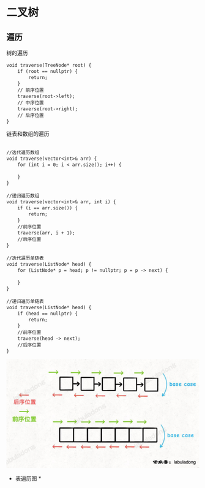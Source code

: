 # 二叉树
## 遍历
 树的遍历
```
void traverse(TreeNode* root) {
    if (root == nullptr) {
        return;
    }
    // 前序位置
    traverse(root->left);
    // 中序位置
    traverse(root->right);
    // 后序位置
}
```
 链表和数组的遍历
```

//迭代遍历数组
void traverse(vector<int>& arr) {
    for (int i = 0; i < arr.size(); i++) {

    }
}

//递归遍历数组
void traverse(vector<int>& arr, int i) {
    if (i == arr.size()) {
        return;
    }
    //前序位置
    traverse(arr, i + 1);
    //后序位置
}

//迭代遍历单链表
void traverse(ListNode* head) {
    for (ListNode* p = head; p != nullptr; p = p -> next) {

    }
}

//递归遍历单链表
void traverse(ListNode* head) {
    if (head == nullptr) {
        return;
    }
    //前序位置
    traverse(head -> next);
    //后序位置
}
```

![表遍历图片](https://github.com/chenyujiehome/algorithmLib/blob/main/binaryTree/traverseList.jpeg)
* 表遍历图 *